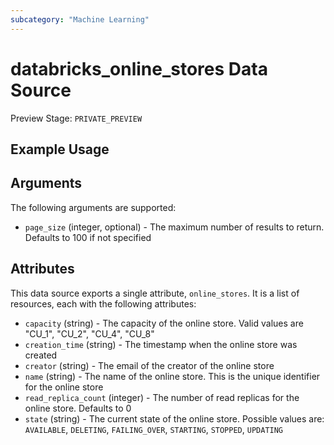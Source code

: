 ```yaml
---
subcategory: "Machine Learning"
---
```

# databricks_online_stores Data Source
Preview Stage: `PRIVATE_PREVIEW`



## Example Usage


## Arguments
The following arguments are supported:
* `page_size` (integer, optional) - The maximum number of results to return. Defaults to 100 if not specified



## Attributes
This data source exports a single attribute, `online_stores`. It is a list of resources, each with the following attributes:
* `capacity` (string) - The capacity of the online store. Valid values are "CU_1", "CU_2", "CU_4", "CU_8"
* `creation_time` (string) - The timestamp when the online store was created
* `creator` (string) - The email of the creator of the online store
* `name` (string) - The name of the online store. This is the unique identifier for the online store
* `read_replica_count` (integer) - The number of read replicas for the online store. Defaults to 0
* `state` (string) - The current state of the online store. Possible values are: `AVAILABLE`, `DELETING`, `FAILING_OVER`, `STARTING`, `STOPPED`, `UPDATING`